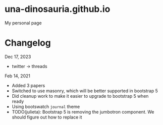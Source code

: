 # una-dinosauria.github.io
My personal page

# Changelog
Dec 17, 2023
* twitter -> threads

Feb 14, 2021
* Added 3 papers
* Switched to use masonry, which will be better supported in bootstrap 5
* Did cleanup work to make it easier to upgrade to bootstrap 5 when ready
* Using bootswatch `journal` theme
* TODO(julieta): Bootstrap 5 is removing the jumbotron component. We should figure out how to replace it
